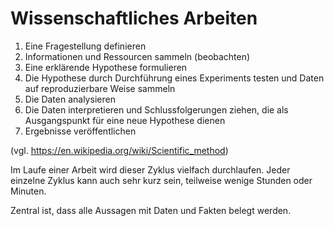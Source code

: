 # Wissenschaftliches Arbeiten

1. Eine Fragestellung definieren
2. Informationen und Ressourcen sammeln (beobachten)
3. Eine erklärende Hypothese formulieren
4. Die Hypothese durch Durchführung eines Experiments testen und Daten auf reproduzierbare Weise sammeln
5. Die Daten analysieren
6. Die Daten interpretieren und Schlussfolgerungen ziehen, die als Ausgangspunkt für eine neue Hypothese dienen
7. Ergebnisse veröffentlichen

(vgl. https://en.wikipedia.org/wiki/Scientific_method)

Im Laufe einer Arbeit wird dieser Zyklus vielfach durchlaufen. Jeder einzelne Zyklus kann auch sehr kurz sein,
teilweise wenige Stunden oder Minuten.

Zentral ist, dass alle Aussagen mit Daten und Fakten belegt werden.